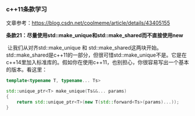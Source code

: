 ### c++11条款学习

文章参考：https://blog.csdn.net/coolmeme/article/details/43405155



**条款21：尽量使用std::make_unique和std::make_shared而不直接使用new**

​		让我们从对齐std::make_unique 和 std::make_shared这两块开始。std::make_shared是c++11的一部分，但很可惜std::make_unique不是。它是在c++14里加入标准库的。假如你在使用c++11，也别担心，你很容易写出一个基本的版本。看这里：

```c++
template<typename T, typename... Ts>

std::unique_ptr<T> make_unique(Ts&&... params)
{
    return std::unique_ptr<T>(new T(std::forward<Ts>(params)...));
}
```

